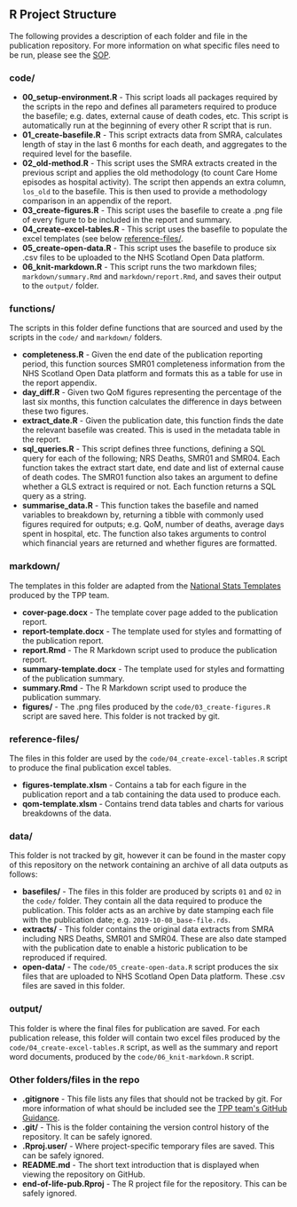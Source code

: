 ## R Project Structure

The following provides a description of each folder and file in the publication repository. For more information on what specific files need to be run, please see the [SOP](sop/sop.md).

### code/

* **00_setup-environment.R** - This script loads all packages required by the scripts in the repo and defines all parameters required to produce the basefile; e.g. dates, external cause of death codes, etc. This script is automatically run at the beginning of every other R script that is run.
* **01_create-basefile.R** - This script extracts data from SMRA, calculates length of stay in the last 6 months for each death, and aggregates to the required level for the basefile.
* **02_old-method.R** - This script uses the SMRA extracts created in the previous script and applies the old methodology (to count Care Home episodes as hospital activity). The script then appends an extra column, `los_old` to the basefile. This is then used to provide a methodology comparison in an appendix of the report.
* **03_create-figures.R** - This script uses the basefile to create a .png file of every figure to be included in the report and summary.
* **04_create-excel-tables.R** - This script uses the basefile to populate the excel templates (see below [reference-files/](#reference-files). 
* **05_create-open-data.R** - This script uses the basefile to produce six .csv files to be uploaded to the NHS Scotland Open Data platform.
* **06_knit-markdown.R** - This script runs the two markdown files; `markdown/summary.Rmd` and `markdown/report.Rmd`, and saves their output to the `output/` folder.

### functions/
The scripts in this folder define functions that are sourced and used by the scripts in the `code/` and `markdown/` folders.

* **completeness.R** - Given the end date of the publication reporting period, this function sources SMR01 completeness information from the NHS Scotland Open Data platform and formats this as a table for use in the report appendix.
* **day_diff.R** - Given two QoM figures representing the percentage of the last six months, this function calculates the difference in days between these two figures.
* **extract_date.R** - Given the publication date, this function finds the date the relevant basefile was created. This is used in the metadata table in the report.
* **sql_queries.R** - This script defines three functions, defining a SQL query for each of the following; NRS Deaths, SMR01 and SMR04. Each function takes the extract start date, end date and list of external cause of death codes. The SMR01 function also takes an argument to define whether a GLS extract is required or not. Each function returns a SQL query as a string. 
* **summarise_data.R** - This function takes the basefile and named variables to breakdown by, returning a tibble with commonly used figures required for outputs; e.g. QoM, number of deaths, average days spent in hospital, etc. The function also takes arguments to control which financial years are returned and whether figures are formatted.

### markdown/
The templates in this folder are adapted from the [National Stats Templates](https://github.com/NHS-NSS-transforming-publications/National-Stats-Template) produced by the TPP team.

* **cover-page.docx** - The template cover page added to the publication report.
* **report-template.docx** - The template used for styles and formatting of the publication report.
* **report.Rmd** - The R Markdown script used to produce the publication report.
* **summary-template.docx** - The template used for styles and formatting of the publication summary.
* **summary.Rmd** - The R Markdown script used to produce the publication summary.
* **figures/** - The .png files produced by the `code/03_create-figures.R` script are saved here. This folder is not tracked by git.

### reference-files/
The files in this folder are used by the `code/04_create-excel-tables.R` script to produce the final publication excel tables.

* **figures-template.xlsm** - Contains a tab for each figure in the publication report and a tab containing the data used to produce each.
* **qom-template.xlsm** - Contains trend data tables and charts for various breakdowns of the data.

### data/
This folder is not tracked by git, however it can be found in the master copy of this repository on the network containing an archive of all data outputs as follows:

* **basefiles/** - The files in this folder are produced by scripts `01` and `02` in the `code/` folder. They contain all the data required to produce the publication. This folder acts as an archive by date stamping each file with the publication date; e.g. `2019-10-08_base-file.rds`.
* **extracts/** - This folder contains the original data extracts from SMRA including NRS Deaths, SMR01 and SMR04. These are also date stamped with the publication date to enable a historic publication to be reproduced if required.
* **open-data/** - The `code/05_create-open-data.R` script produces the six files that are uploaded to NHS Scotland Open Data platform. These .csv files are saved in this folder.

### output/
This folder is where the final files for publication are saved. For each publication release, this folder will contain two excel files produced by the `code/04_create-excel-tables.R` script, as well as the summary and report word documents, produced by the `code/06_knit-markdown.R` script.

### Other folders/files in the repo

* **.gitignore** - This file lists any files that should not be tracked by git. For more information of what should be included see the [TPP team's GitHub Guidance](https://github.com/NHS-NSS-transforming-publications/GitHub-guidance).
* **.git/** - This is the folder containing the version control history of the repository. It can be safely ignored.
* **.Rproj.user/** - Where project-specific temporary files are saved. This can be safely ignored.
* **README.md** - The short text introduction that is displayed when viewing the repository on GitHub.
* **end-of-life-pub.Rproj** - The R project file for the repository. This can be safely ignored.
